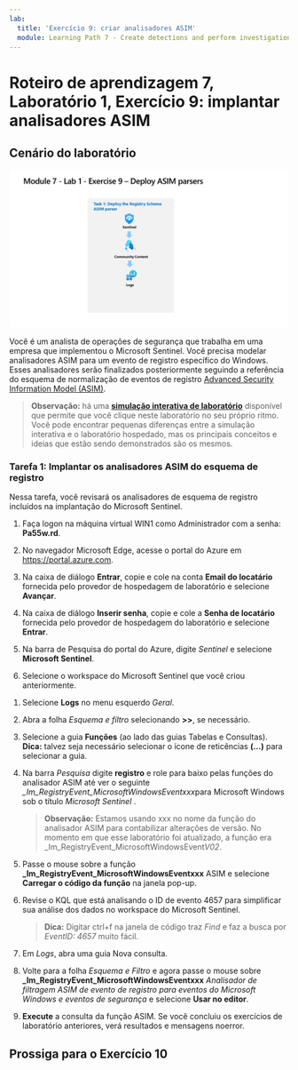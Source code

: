 ```yaml
---
lab:
  title: 'Exercício 9: criar analisadores ASIM'
  module: Learning Path 7 - Create detections and perform investigations using Microsoft Sentinel
---
```


# Roteiro de aprendizagem 7, Laboratório 1, Exercício 9: implantar analisadores ASIM

## Cenário do laboratório

![Visão geral do laboratório.](../Media/SC-200-Lab_Diagrams_Mod7_L1_Ex9.png)

Você é um analista de operações de segurança que trabalha em uma empresa que implementou o Microsoft Sentinel. Você precisa modelar analisadores ASIM para um evento de registro específico do Windows. Esses analisadores serão finalizados posteriormente seguindo a referência do esquema de normalização de eventos de registro [Advanced Security Information Model (ASIM)](https://docs.microsoft.com/en-us/azure/sentinel/registry-event-normalization-schema).

>**Observação:** há uma **[simulação interativa de laboratório](https://mslabs.cloudguides.com/guides/SC-200%20Lab%20Simulation%20-%20Create%20Advanced%20Security%20Information%20Model%20Parsers)** disponível que permite que você clique neste laboratório no seu próprio ritmo. Você pode encontrar pequenas diferenças entre a simulação interativa e o laboratório hospedado, mas os principais conceitos e ideias que estão sendo demonstrados são os mesmos. 

### Tarefa 1: Implantar os analisadores ASIM do esquema de registro

Nessa tarefa, você revisará os analisadores de esquema de registro incluídos na implantação do Microsoft Sentinel.

1. Faça logon na máquina virtual WIN1 como Administrador com a senha: **Pa55w.rd**.  

1. No navegador Microsoft Edge, acesse o portal do Azure em https://portal.azure.com.

1. Na caixa de diálogo **Entrar**, copie e cole na conta **Email do locatário** fornecida pelo provedor de hospedagem de laboratório e selecione **Avançar**.

1. Na caixa de diálogo **Inserir senha**, copie e cole a **Senha de locatário** fornecida pelo provedor de hospedagem do laboratório e selecione **Entrar**.

1. Na barra de Pesquisa do portal do Azure, digite *Sentinel* e selecione **Microsoft Sentinel**.

1. Selecione o workspace do Microsoft Sentinel que você criou anteriormente.

<!--- 1. In the Edge browser, open a new tab (Ctrl+T) and navigate to the Microsoft Sentinel GitHub ASIM page <https://github.com/Azure/Azure-Sentinel/tree/master/ASIM>.

 1. On the right pane, select the **Onboard community content** link. This will open a new tab in the Edge Browser for Microsoft Sentinel GitHub content. **Hint:** You might need to scroll right to see the link. Alternatively, follow this link instead: [Microsoft Sentinel on GitHub](https://github.com/Azure/Azure-Sentinel).

    >**Note:** In the **ASIM** folder you can deploy templates that contain all ASIM parsers, but we will only focus on the Registry Schema.

1. Scroll down and next to **Registry Event**, select the **Deploy to Azure** button.

1. For *Resource Group*, select **RG-Defender** where your Sentinel workspace resides.

1. For *Workspace*, type your Sentinel workspace name, like *uniquenameDefender*.

1. Leave the other default values and select **Review + create**.

1. Select **Create** to deploy the template. Notice the Names of the different resources. 

1. After the deployment completes return to the *Microsoft Sentinel* tab. --->

1. Selecione **Logs** no menu esquerdo *Geral*.

1. Abra a folha *Esquema e filtro* selecionando **>>**, se necessário.

1. Selecione a guia **Funções** (ao lado das guias Tabelas e Consultas). **Dica:** talvez seja necessário selecionar o ícone de reticências **(...)** para selecionar a guia.

1. Na barra *Pesquisa* digite **registro** e role para baixo pelas funções do analisador ASIM até ver o seguinte *_Im_RegistryEvent_MicrosoftWindowsEventxxx*para Microsoft Windows sob o título *Microsoft Sentinel* .

    >**Observação:** Estamos usando xxx no nome da função do analisador ASIM para contabilizar alterações de versão. No momento em que esse laboratório foi atualizado, a função era _Im_RegistryEvent_MicrosoftWindowsEvent*V02*.

1. Passe o mouse sobre a função **_Im_RegistryEvent_MicrosoftWindowsEventxxx** ASIM e selecione **Carregar o código da função** na janela pop-up.

1. Revise o KQL que está analisando o ID de evento 4657 para simplificar sua análise dos dados no workspace do Microsoft Sentinel.

    >**Dica:** Digitar ctrl+f na janela de código traz *Find* e faz a busca por *EventID: 4657* muito fácil.

1. Em *Logs*, abra uma guia Nova consulta.

1. Volte para a folha *Esquema e Filtro* e agora passe o mouse sobre **_Im_RegistryEvent_MicrosoftWindowsEventxxx** *Analisador de filtragem ASIM de evento de registro para eventos do Microsoft Windows e eventos de segurança* e selecione **Usar no editor**.

1. **Execute** a consulta da função ASIM. Se você concluiu os exercícios de laboratório anteriores, verá resultados e mensagens noerror.

## Prossiga para o Exercício 10